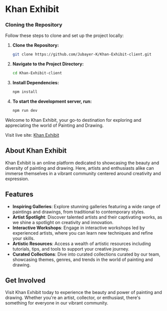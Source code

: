 # Khan Exhibit  

### Cloning the Repository

Follow these steps to clone and set up the project locally:

1. **Clone the Repository:**
   ```bash
   git clone https://github.com/Jubayer-K/Khan-Exhibit-client.git


2. **Navigate to the Project Directory:**
   ```bash
   cd Khan-Exhibit-client

3. **Install Dependencies:**
   ```bash
   npm install
   
4. **To start the development server, run:**
   ```bash
   npm run dev

Welcome to Khan Exhibit, your go-to destination for exploring and appreciating the world of Painting and Drawing. 

Visit live site: [Khan Exhibit](https://tenth-assignment-khan-exhibit.web.app)

## About Khan Exhibit
Khan Exhibit is an online platform dedicated to showcasing the beauty and diversity of painting and drawing. Here, artists and enthusiasts alike can immerse themselves in a vibrant community centered around creativity and expression.

## Features
- **Inspiring Galleries**: Explore stunning galleries featuring a wide range of paintings and drawings, from traditional to contemporary styles.
- **Artist Spotlight**: Discover talented artists and their captivating works, as we shine a spotlight on creativity and innovation.
- **Interactive Workshops**: Engage in interactive workshops led by experienced artists, where you can learn new techniques and refine your skills.
- **Artistic Resources**: Access a wealth of artistic resources including tutorials, tips, and tools to support your creative journey.
- **Curated Collections**: Dive into curated collections curated by our team, showcasing themes, genres, and trends in the world of painting and drawing.

## Get Involved
Visit Khan Exhibit today to experience the beauty and power of painting and drawing. Whether you're an artist, collector, or enthusiast, there's something for everyone in our vibrant community.
